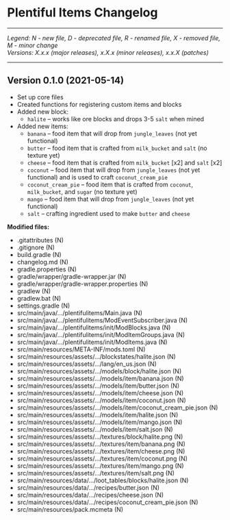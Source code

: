 # Plentiful Items Changelog

----------------------------------------------------------------------------------------------------
*Legend: N - new file, D - deprecated file, R - renamed file, X - removed file, M - minor change*<br>
*Versions: X.x.x (major releases), x.X.x (minor releases), x.x.X (patches)*

----------------------------------------------------------------------------------------------------
## Version 0.1.0 (2021-05-14)

- Set up core files
- Created functions for registering custom items and blocks
- Added new block:
  - `halite` &ndash; works like ore blocks and drops 3-5 `salt` when mined
- Added new items:
  - `banana` &ndash; food item that will drop from `jungle_leaves` (not yet functional)
  - `butter` &ndash; food item that is crafted from `milk_bucket` and `salt` (no texture yet)
  - `cheese` &ndash; food item that is crafted from `milk_bucket` \[x2] and `salt` \[x2]
  - `coconut` &ndash; food item that will drop from `jungle_leaves` (not yet functional) and is used to craft `coconut_cream_pie`
  - `coconut_cream_pie` &ndash; food item that is crafted from `coconut`, `milk_bucket`, and `sugar` (no texture yet)
  - `mango` &ndash; food item that will drop from `jungle_leaves` (not yet functional)
  - `salt` &ndash; crafting ingredient used to make `butter` and `cheese`

**Modified files:**
- .gitattributes (N)
- .gitignore (N)
- build.gradle (N)
- changelog.md (N)
- gradle.properties (N)
- gradle/wrapper/gradle-wrapper.jar (N)
- gradle/wrapper/gradle-wrapper.properties (N)
- gradlew (N)
- gradlew.bat (N)
- settings.gradle (N)
- src/main/java/.../plentifulitems/Main.java (N)
- src/main/java/.../plentifulitems/ModEventSubscriber.java (N)
- src/main/java/.../plentifulitems/init/ModBlocks.java (N)
- src/main/java/.../plentifulitems/init/ModItemGroups.java (N)
- src/main/java/.../plentifulitems/init/ModItems.java (N)
- src/main/resources/META-INF/mods.toml (N)
- src/main/resources/assets/.../blockstates/halite.json (N)
- src/main/resources/assets/.../lang/en_us.json (N)
- src/main/resources/assets/.../models/block/halite.json (N)
- src/main/resources/assets/.../models/item/banana.json (N)
- src/main/resources/assets/.../models/item/butter.json (N)
- src/main/resources/assets/.../models/item/cheese.json (N)
- src/main/resources/assets/.../models/item/coconut.json (N)
- src/main/resources/assets/.../models/item/coconut_cream_pie.json (N)
- src/main/resources/assets/.../models/item/halite.json (N)
- src/main/resources/assets/.../models/item/mango.json (N)
- src/main/resources/assets/.../models/item/salt.json (N)
- src/main/resources/assets/.../textures/block/halite.png (N)
- src/main/resources/assets/.../textures/item/banana.png (N)
- src/main/resources/assets/.../textures/item/cheese.png (N)
- src/main/resources/assets/.../textures/item/coconut.png (N)
- src/main/resources/assets/.../textures/item/mango.png (N)
- src/main/resources/assets/.../textures/item/salt.png (N)
- src/main/resources/data/.../loot_tables/blocks/halite.json (N)
- src/main/resources/data/.../recipes/butter.json (N)
- src/main/resources/data/.../recipes/cheese.json (N)
- src/main/resources/data/.../recipes/coconut_cream_pie.json (N)
- src/main/resources/pack.mcmeta (N)